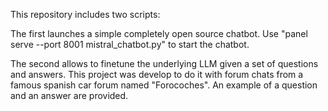 This repository includes two scripts:

The first launches a simple completely open source chatbot. Use "panel serve --port 8001 mistral_chatbot.py" to start the chatbot.

The second allows to finetune the underlying LLM given a set of questions and answers. This project was develop to do it with forum chats from a famous spanish car forum named "Forocoches". An example of a question and an answer are provided.
